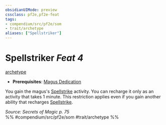 ```yaml
---
obsidianUIMode: preview
cssclass: pf2e,pf2e-feat
tags:
- compendium/src/pf2e/som
- trait/archetype
aliases: ["Spellstriker"]
---
```

# Spellstriker  *Feat 4*  
[archetype](archetype.md "Archetype Feat Trait")  

- **Prerequisites**: [Magus Dedication](magus-dedication-som.md)

You gain the magus's [Spellstrike](spellstrike-som.md) activity. You can recharge it only as an activity that takes 1 minute. This restriction applies even if you gain another ability that recharges [Spellstrike](spellstrike-som.md).

*Source: Secrets of Magic p. 75*  
%% #compendium/src/pf2e/som #trait/archetype %%